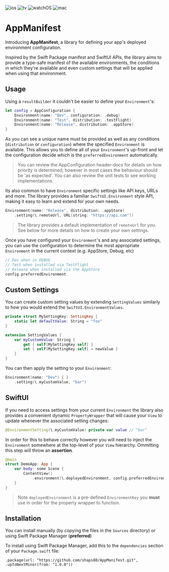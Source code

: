 ![ios](https://img.shields.io/badge/iOS-green)
![tv](https://img.shields.io/badge/tvOS-green)
![watchOS](https://img.shields.io/badge/iOS-green)
![mac](https://img.shields.io/badge/macOS-green)

# AppManifest

Introducing **AppManifest**, a library for defining your app's deployed environment configuration.

Inspired by the Swift Package manifest and SwiftUI APIs, the library aims to provide a type-safe manifest of the available environments, the conditions in which they're available and even custom settings that will be applied when using that environment.

## Usage

Using a `resultBuilder` it couldn't be easier to define your `Environment`'s:

```swift
let config = AppConfiguration {
    Environment(name: "Dev", configuration: .debug)
    Environment(name: "Test", distribution: .testFlight)
    Environment(name: "Release", distribution: .appStore)
}
```

As you can see a unique name must be provided as well as any conditions (`distribution` or `configuration`) where the specified `Environment` is available. This allows you to define all of your `Environment`'s up-front and let the configuration decide which is the `preferredEnvironment` automatically.

> You can review the AppConfiguration header-docs for details on how priority is determined, however in most cases the behaviour should be 'as expected'. You can also review the unit tests to see working implementations.

Its also common to have `Environment` specific settings like API keys, URLs and more. The library provides a familiar `SwiftUI.Environment` style API, making it easy to learn and extend for your own needs.

```swift
Environment(name: "Release", distribution: .appStore)
    .setting(\.remoteUrl, URL(string: "https://api.com"))
```

> The library provides a default implementation of `remoteUrl` for you.
> See below for more details on how to create your own settings.

Once you have configured your `Environment`'s and any associated settings, you can use the configuration to determine the most appropriate `Environment` in the current context (e.g. AppStore, Debug, etc)

```swift
// Dev when in DEBUG
// Test when installed via TestFlight
// Release when installed via the AppStore
config.preferredEnvironment
```

## Custom Settings

You can create custom setting values by extending `SettingValues` similarly to how you would extend the `SwiftUI.EnvironmentValues`.

```swift
private struct MySettingKey: SettingKey {
    static let defaultValue: String = "foo"
}

extension SettingValues {
    var myCustomValue: String {
        get { self[MySettingKey.self] }
        set { self[MySettingKey.self] = newValue }
    }
}
```

You can then apply the setting to your `Environment`:

```swift
Environment(name: "Dev") { }
    .setting(\.myCustomValue, "bar")
```

## SwiftUI

If you need to access settings from your current `Environment` the library also provides a convenient dynamic `PropertyWrapper` that will cause your `View` to update whenever the associated setting changes:

```swift
@EnvironmentSetting(\.myCustomValue) private var value // "bar"
```

In order for this to behave correctly however you will need to inject the `Environment` somewhere at the top-level of your `View` hierarchy. Ommitting this step will throw an **assertion**.

```swift
@main
struct DemoApp: App {
    var body: some Scene {
        ContentView()
            .environment(\.deployedEnvironment, config.preferredEnvironment)
    }
}
```

> Note `deployedEnvironment` is a pre-defined `EnvironmentKey` you **must** use in order for the property wrapper to function.

## Installation

You can install manually (by copying the files in the `Sources` directory) or using Swift Package Manager (**preferred**)

To install using Swift Package Manager, add this to the `dependencies` section of your `Package.swift` file:

`.package(url: "https://github.com/shaps80/AppManifest.git", .upToNextMinor(from: "1.0.0"))`